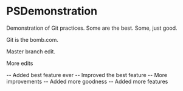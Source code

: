 PSDemonstration
===============

Demonstration of Git practices.  Some are the best.  Some, just good.

Git is the bomb.com.

Master branch edit.

More edits

-- Added best feature ever
-- Improved the best feature
-- More improvements
-- Added more goodness
-- Added more features
